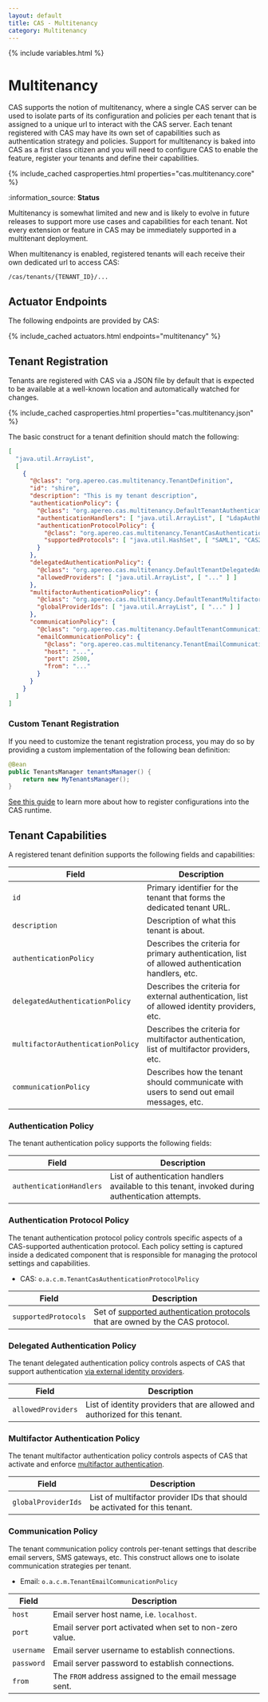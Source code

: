 ```yaml
---
layout: default
title: CAS - Multitenancy
category: Multitenancy
---
```

{% include variables.html %}

# Multitenancy

CAS supports the notion of multitenancy, where a single CAS server can be used to isolate parts of its configuration and policies
per each tenant that is assigned to a unique url to interact with the CAS server. Each tenant registered with CAS may have its own set of capabilities
such as authentication strategy and policies. Support for multitenancy is baked into CAS as a first class citizen
and you will need to configure CAS to enable the feature, register your tenants and define their capabilities.

{% include_cached casproperties.html properties="cas.multitenancy.core" %}

<div class="alert alert-info">:information_source: <strong>Status</strong><p>
Multitenancy is somewhat limited and new and is likely to evolve in future releases to support 
more use cases and capabilities for each tenant. Not every extension or feature in CAS may be 
immediately supported in a multitenant deployment.
</p></div>

When multitenancy is enabled, registered tenants will each receive their own dedicated url to access CAS:

```
/cas/tenants/{TENANT_ID}/...
```

## Actuator Endpoints

The following endpoints are provided by CAS:

{% include_cached actuators.html endpoints="multitenancy" %}

## Tenant Registration
                                                                      
Tenants are registered with CAS via a JSON file by default that is expected to be available at a well-known location
and automatically watched for changes.

{% include_cached casproperties.html properties="cas.multitenancy.json" %}

The basic construct for a tenant definition should match the following:

```json
[
  "java.util.ArrayList",
  [
    {
      "@class": "org.apereo.cas.multitenancy.TenantDefinition",
      "id": "shire",
      "description": "This is my tenant description",
      "authenticationPolicy": {
        "@class": "org.apereo.cas.multitenancy.DefaultTenantAuthenticationPolicy",
        "authenticationHandlers": [ "java.util.ArrayList", [ "LdapAuthHandler1" ] ],
        "authenticationProtocolPolicy": {
          "@class": "org.apereo.cas.multitenancy.TenantCasAuthenticationProtocolPolicy",
          "supportedProtocols": [ "java.util.HashSet", [ "SAML1", "CAS20", "CAS30" ] ]
        }
      },
      "delegatedAuthenticationPolicy": {
        "@class": "org.apereo.cas.multitenancy.DefaultTenantDelegatedAuthenticationPolicy",
        "allowedProviders": [ "java.util.ArrayList", [ "..." ] ]
      },
      "multifactorAuthenticationPolicy": {
        "@class": "org.apereo.cas.multitenancy.DefaultTenantMultifactorAuthenticationPolicy",
        "globalProviderIds": [ "java.util.ArrayList", [ "..." ] ]
      },
      "communicationPolicy": {
        "@class": "org.apereo.cas.multitenancy.DefaultTenantCommunicationPolicy",
        "emailCommunicationPolicy": {
          "@class": "org.apereo.cas.multitenancy.TenantEmailCommunicationPolicy",
          "host": "...",
          "port": 2500,
          "from": "..."
        }
      }
    }
  ]
]
```

### Custom Tenant Registration

If you need to customize the tenant registration process, you may do so by providing a custom implementation
of the following bean definition:

```java
@Bean
public TenantsManager tenantsManager() {
    return new MyTenantsManager();
}
```

[See this guide](../configuration/Configuration-Management-Extensions.html) to learn more about how to register configurations into the CAS runtime.

## Tenant Capabilities

A registered tenant definition supports the following fields and capabilities:

| Field                             | Description                                                                                      |
|-----------------------------------|--------------------------------------------------------------------------------------------------|
| `id`                              | Primary identifier for the tenant that forms the dedicated tenant URL.                           |
| `description`                     | Description of what this tenant is about.                                                        |
| `authenticationPolicy`            | Describes the criteria for primary authentication, list of allowed authentication handlers, etc. |
| `delegatedAuthenticationPolicy`   | Describes the criteria for external authentication, list of allowed identity providers, etc.     |
| `multifactorAuthenticationPolicy` | Describes the criteria for multifactor authentication, list of multifactor providers, etc.       |
| `communicationPolicy`             | Describes how the tenant should communicate with users to send out email messages, etc.          |
  
### Authentication Policy
      
The tenant authentication policy supports the following fields:

| Field                    | Description                                                                                       |
|--------------------------|---------------------------------------------------------------------------------------------------|
| `authenticationHandlers` | List of authentication handlers available to this tenant, invoked during authentication attempts. |

### Authentication Protocol Policy

The tenant authentication protocol policy controls specific aspects of a CAS-supported authentication protocol. Each policy setting
is captured inside a dedicated component that is responsible for managing the protocol settings and capabilities.
  
- CAS: `o.a.c.m.TenantCasAuthenticationProtocolPolicy`

| Field                | Description                                                                                                                               |
|----------------------|-------------------------------------------------------------------------------------------------------------------------------------------|
| `supportedProtocols` | Set of [supported authentication protocols](../services/Configuring-Service-Supported-Protocols.html) that are owned by the CAS protocol. |
   
### Delegated Authentication Policy

The tenant delegated authentication policy controls aspects of CAS that support authentication 
[via external identity providers](../integration/Delegate-Authentication.html).

| Field              | Description                                                                 |
|--------------------|-----------------------------------------------------------------------------|
| `allowedProviders` | List of identity providers that are allowed and authorized for this tenant. |
          
### Multifactor Authentication Policy

The tenant multifactor authentication policy controls aspects of CAS that activate and enforce 
[multifactor authentication](../mfa/Configuring-Multifactor-Authentication.html).

| Field               | Description                                                                |
|---------------------|----------------------------------------------------------------------------|
| `globalProviderIds` | List of multifactor provider IDs that should be activated for this tenant. |
                  
### Communication Policy

The tenant communication policy controls per-tenant settings that describe email servers, SMS gateways, etc.
This construct allows one to isolate communication strategies per tenant.

- Email: `o.a.c.m.TenantEmailCommunicationPolicy`

| Field      | Description                                             |
|------------|---------------------------------------------------------|
| `host`     | Email server host name, i.e. `localhost`.               |
| `port`     | Email server port activated when set to non-zero value. |
| `username` | Email server username to establish connections.         |
| `password` | Email server password to establish connections.         |
| `from`     | The `FROM` address assigned to the email message sent.  |
  
